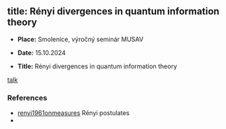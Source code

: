 title: Rényi divergences in quantum information theory
---

* **Place:**  Smolenice, výročný seminár MUSAV      
* **Date:**  15.10.2024

* **Title:** Rényi divergences in quantum information theory



[talk](TALK_2024smolenice/molenice_talk.pdf)


### References

* [renyi1961onmeasures](renyi1961onmeasures)    Rényi postulates    
* 
